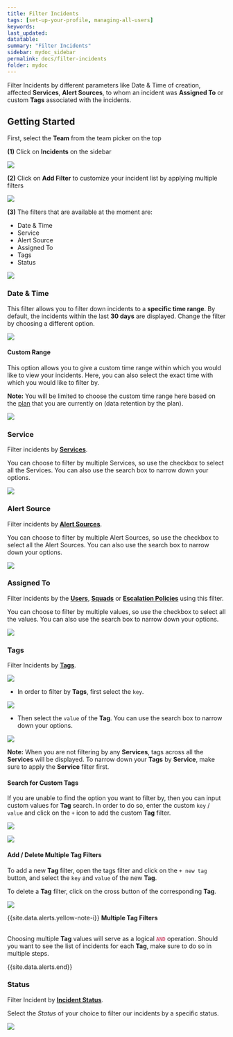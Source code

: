 ```yaml
---
title: Filter Incidents
tags: [set-up-your-profile, managing-all-users]
keywords: 
last_updated: 
datatable: 
summary: "Filter Incidents"
sidebar: mydoc_sidebar
permalink: docs/filter-incidents
folder: mydoc
---
```


Filter Incidents by different parameters like Date & Time of creation, affected **Services**, **Alert Sources**, to whom an incident was **Assigned To** or custom **Tags** associated with the incidents.

## Getting Started

First, select the **Team** from the team picker on the top

**(1)** Click on **Incidents** on the sidebar

![](images/incident_list_1.png)

**(2)** Click on **Add Filter** to customize your incident list by applying multiple filters

![](images/incident_list_7.png)

**(3)** The filters that are available at the moment are:
- Date & Time
- Service
- Alert Source
- Assigned To
- Tags
- Status

![](images/incident_list_8.png)

### Date & Time

This filter allows you to filter down incidents to a **specific time range**. By default, the incidents within the last **30 days** are displayed. Change the filter by choosing a different option.

![](images/filter_1.png)

#### Custom Range

This option allows you to give a custom time range within which you would like to view your incidents. Here, you can also select the exact time with which you would like to filter by.

**Note:** You will be limited to choose the custom time range here based on the [plan](https://squadcast.com/pricing) that you are currently on (data retention by the plan).

![](images/filter_2.png)

### Service

Filter incidents by **[Services](adding-a-service-1)**.

You can choose to filter by multiple Services, so use the checkbox to select all the Services. You can also use the search box to narrow down your options.

![](images/filter_3.png)

### Alert Source

Filter incidents by **[Alert Sources](adding-a-service-1#alert-sources-integrations)**.

You can choose to filter by multiple Alert Sources, so use the checkbox to select all the Alert Sources. You can also use the search box to narrow down your options.

![](images/filter_4.png)

### Assigned To

Filter incidents by the **[Users](add-users)**, **[Squads](squads)** or **[Escalation Policies](escalation-policies)** using this filter.

You can choose to filter by multiple values, so use the checkbox to select all the values. You can also use the search box to narrow down your options.

![](images/filter_5.png)

### Tags

Filter Incidents by **[Tags](event-tagging)**.

![](images/filter_6.png)

- In order to filter by **Tags**, first select the `key`.

![](images/filter_7.png)

- Then select the `value` of the **Tag**. You can use the search box to narrow down your options.

![](images/filter_8.png)

**Note:** When you are not filtering by any **Services**, tags across all the **Services** will be displayed. To narrow down your **Tags** by **Service**, make sure to apply the **Service** filter first.

#### Search for Custom Tags

If you are unable to find the option you want to filter by, then you can input custom values for **Tag** search. In order to do so, enter the custom `key` / `value` and click on the `+` icon to add the custom **Tag** filter.

![](images/filter_9.png)

![](images/filter_10.png)

#### Add / Delete Multiple Tag Filters

To add a new **Tag** filter, open the tags filter and click on the `+ new tag` button, and select the `key` and `value` of the new **Tag**.

To delete a **Tag** filter, click on the cross button of the corresponding **Tag**.

![](images/filter_11.png)

{{site.data.alerts.yellow-note-i}}
<b>Multiple Tag Filters</b><br/><br/>
<p>Choosing multiple <b>Tag</b> values will serve as a logical <code class="highlighter-rouge" style="color: #c7254e; background-color: #f9f2f4 !important;">AND</code> operation. Should you want to see the list of incidents for each <b>Tag</b>, make sure to do so in multiple steps.</p>
{{site.data.alerts.end}}

### Status

Filter Incident by **[Incident Status](dashboard-metrics#incident-state-metric)**.

Select the *Status* of your choice to filter our incidents by a specific status.

![](images/filter_12.png)